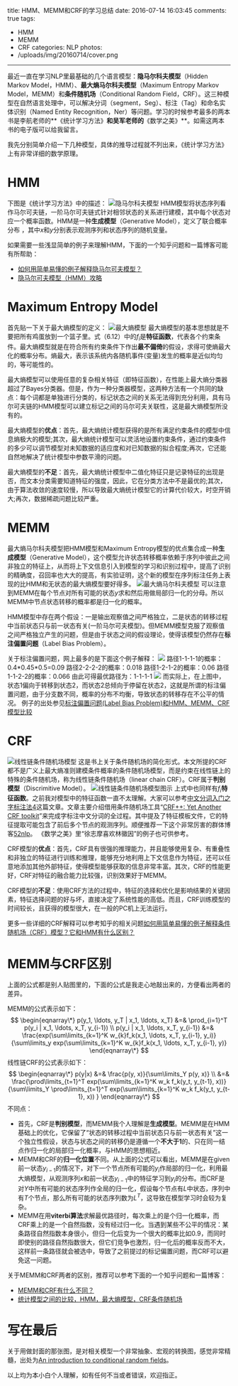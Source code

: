 title: HMM、MEMM和CRF的学习总结
date: 2016-07-14 16:03:45
comments: true
tags: 
 - HMM
 - MEMM
 - CRF
categories: NLP
photos: 
 - /uploads/img/20160714/cover.png
---
最近一直在学习NLP里最基础的几个语言模型：**隐马尔科夫模型**（Hidden Markov Model，HMM）、**最大熵马尔科夫模型**（Maximum Entropy Markov Model，MEMM）和**条件随机场**（Conditional Random Field，CRF）。这三种模型在自然语言处理中，可以解决分词（segment，Seg）、标注（Tag）和命名实体识别（Named Entity Recognition，Ner）等问题。学习的时候参考最多的两本书是李航老师的**《统计学习方法》**和吴军老师的**《数学之美》**。如需这两本书的电子版可以给我留言。

我先分别简单介绍一下几种模型，具体的推导过程就不列出来，《统计学习方法》上有非常详细的数学原理。

# HMM

下图是《统计学习方法》中的描述：
![隐马尔科夫模型](/uploads/img/20160714/hmm.png)
HMM模型将状态序列看作马尔可夫链，一阶马尔可夫链式针对相邻状态的关系进行建模，其中每个状态对应一个概率函数。HMM是一种**生成模型**（Generative Model），定义了联合概率分布 ，其中$x$和$y$分别表示观测序列和状态序列的随机变量。

如果需要一些浅显简单的例子来理解HMM，下面的一个知乎问题和一篇博客可能有所帮助：
- [如何用简单易懂的例子解释隐马尔可夫模型？](https://www.zhihu.com/question/20962240)
- [隐马尔可夫模型（HMM）攻略](http://blog.csdn.net/likelet/article/details/7056068)

# Maximum Entropy Model

首先贴一下关于最大熵模型的定义：
![最大熵模型](/uploads/img/20160714/me.png)
最大熵模型的基本思想就是不要把所有鸡蛋放到一个篮子里。式（6.12）中的$f_i$是**特征函数**，代表各个约束条件。最大熵模型就是在符合所有约束条件下作出**最不偏倚**的假设，求得可使熵最大化的概率分布。熵最大，表示该系统内各随机事件(变量)发生的概率是近似均匀的，等可能性的。

最大熵模型可以使用任意的复杂相关特征（即特征函数），在性能上最大熵分类器超过了Bayes分类器。但是，作为一种分类器模型，这两种方法有一个共同的缺点：每个词都是单独进行分类的，标记状态之间的关系无法得到充分利用，具有马尔可夫链的HMM模型可以建立标记之间的马尔可夫关联性，这是最大熵模型所没有的。

最大熵模型的**优点**：首先，最大熵统计模型获得的是所有满足约束条件的模型中信息熵极大的模型;其次，最大熵统计模型可以灵活地设置约束条件，通过约束条件的多少可以调节模型对未知数据的适应度和对已知数据的拟合程度;再次，它还能自然地解决了统计模型中参数平滑的问题。

最大熵模型的**不足**：首先，最大熵统计模型中二值化特征只是记录特征的出现是否，而文本分类需要知道特征的强度，因此，它在分类方法中不是最优的;其次，由于算法收敛的速度较慢，所以导致最大熵统计模型它的计算代价较大，时空开销大;再次，数据稀疏问题比较严重。

# MEMM

最大熵马尔科夫模型把HMM模型和Maximum Entropy模型的优点集合成一种**生成模型**（Generative Model），这个模型允许状态转移概率依赖于序列中彼此之间非独立的特征上，从而将上下文信息引入到模型的学习和识别过程中，提高了识别的精确度，召回率也大大的提高，有实验证明，这个新的模型在序列标注任务上表现的比HMM和无状态的最大熵模型要好得多。
![最大熵马尔科夫模型](/uploads/img/20160714/memm.png)
可以注意到MEMM在每个节点对所有可能的状态$y$求和然后用做局部归一化的分母。所以MEMM中节点状态转移的概率都是归一化的概率。

HMM模型中存在两个假设：一是输出观察值之间严格独立，二是状态的转移过程中当前状态只与前一状态有关(一阶马尔可夫模型)。但MEMM模型克服了观察值之间严格独立产生的问题，但是由于状态之间的假设理论，使得该模型仍然存在**标注偏置问题**（Label Bias Problem）。

关于标注偏置问题，网上最多的是下面这个例子解释：
![](/uploads/img/20160714/label-bias-1.png)
路径1-1-1-1的概率：0.4\*0.45\*0.5=0.09
路径2-2-2-2的概率：0.018
路径1-2-1-2的概率：0.06
路径1-1-2-2的概率：0.066
由此可得最优路径为：1-1-1-1
![](/uploads/img/20160714/label-bias-2.png)
而实际上，在上图中，状态1偏向于转移到状态2，而状态2总倾向于停留在状态2，这就是所谓的标注偏置问题，由于分支数不同，概率的分布不均衡，导致状态的转移存在不公平的情况。
例子的出处参见[标注偏置问题(Label Bias Problem)和HMM、MEMM、CRF模型比较](http://blog.csdn.net/lskyne/article/details/8669301)

# CRF

![线性链条件随机场模型](/uploads/img/20160714/crf-1.png)
这是书上关于条件随机场的简化形式。本文所提的CRF都不是广义上最大熵准则建模条件概率的条件随机场模型，而是约束在线性链上的特殊的条件随机场，称为线性链条件随机场（linear chain CRF）。CRF属于**判别模型**（Discrimitive Model）。
![线性链条件随机场模型图示](/uploads/img/20160714/crf-2.png)
上式中也同样有$f_i$**特征函数**。之前我对模型中的特征函数一直不太理解。大家可以参考[中文分词入门之字标注法4](http://www.52nlp.cn/%E4%B8%AD%E6%96%87%E5%88%86%E8%AF%8D%E5%85%A5%E9%97%A8%E4%B9%8B%E5%AD%97%E6%A0%87%E6%B3%A8%E6%B3%954)这篇文章。文章主要介绍借用条件随机场工具“[CRF++: Yet Another CRF toolkit](http://tenet.dl.sourceforge.net/project/crfpp/crfpp-win32/0.54/CRF%2B%2B-0.54.zip)”来完成字标注中文分词的全过程。其中提及了特征模板文件，它的特征提取可能包含了前后多个节点的观测序列。顺便推荐一下这个非常厉害的群体博客[52nlp](http://www.52nlp.cn/)。
《数学之美》里“徐志摩喜欢林徽因”的例子也可供参考。

CRF模型的**优点**：首先，CRF具有很强的推理能力，并且能够使用复杂、有重叠性和非独立的特征进行训练和推理，能够充分地利用上下文信息作为特征，还可以任意地添加其他外部特征，使得模型能够获取的信息非常丰富。其次，CRF的性能更好，CRF对特征的融合能力比较强，识别效果好于MEMM。

CRF模型的**不足**：使用CRF方法的过程中，特征的选择和优化是影响结果的关键因素，特征选择问题的好与坏，直接决定了系统性能的高低。而且，CRF训练模型的时间较长，且获得的模型很大，在一般的PC机上无法运行。

更多一些详细的CRF解释可以参考知乎的相关问题[如何用简单易懂的例子解释条件随机场（CRF）模型？它和HMM有什么区别？](https://www.zhihu.com/question/35866596)

# MEMM与CRF区别

上面的公式都是别人贴图里的，下面的公式是我走心地敲出来的，方便看出两者的差异。

MEMM的公式表示如下：
$$
\begin{eqnarray\*}
p(y_1, \ldots, y_T | x_1, \ldots, x_T) &=& \prod_{i=1}^T p(y_i | x_1, \ldots, x_T, y_{i-1}) \\
p(y_i | x_1, \ldots, x_T, y_{i-1}) &=&
\frac{exp(\sum\limits_{k=1}^K w_{k}f_k(x_1, \ldots, x_T, y_{i-1}, y_i)}
{\sum\limits_y exp(\sum\limits_{k=1}^K w_{k}f_k(x_1, \ldots, x_T, y_{i-1}, y)}
\end{eqnarray\*}
$$
线性链CRF的公式表示如下：
$$
\begin{eqnarray\*}
p(y|x) &=& \frac{p(y, x)}{\sum\limits_Y p(y, x)}
\\
&=& \frac{\prod\limits_{t=1}^T exp(\sum\limits_{k=1}^K w_k f_k(y_t, y_{t-1}, x))}
{\sum\limits_Y \prod\limits_{t=1}^T exp(\sum\limits_{k=1}^K w_k f_k(y_t, y_{t-1}, x)) }
\end{eqnarray\*}
$$
不同点：
- 首先，CRF是**判别模型**，而MEMM我个人理解是**生成模型**。MEMM是在HMM基础上的优化，它保留了“状态的转移过程中当前状态只与前一状态有关”这一个独立性假设，状态与状态之间的转移仍是遵循一个**不大于1**的、只在同一结点作归一化的局部归一化概率，与HMM的思想相近。
- MEMM和CRF的**归一化位置**不同。从上面的公式可以看出，MEMM是在given前一状态$y_{i-1}$的情况下，对下一个节点所有可能的$y_i$作局部的归一化，利用最大熵模型，从观测序列$x$和前一状态$y_{i-1}$中的特征学习到$y_i$的分布。而CRF是对$Y$中所有可能的状态序列作全局的归一化，假设每个节点有$L$中状态，序列中有$T$个节点，那么所有可能的状态序列数为$L^T$，这导致在模型学习时会较为复杂。
- MEMM在用**viterbi算法**求解最优路径时，每次乘上的是个归一化概率，而CRF乘上的是一个自然指数，没有经过归一化。当遇到某些不公平的情况：某条路径自然指数本身很小，但归一化后变为一个很大的概率比如0.9，而同时即使别的路径自然指数很大，但它们竞争也激烈，归一化后的概率反而不大，这样前一条路径就会被选中，导致了之前提过的标记偏置问题，而CRF可以避免这一问题。

关于MEMM和CRF两者的区别，推荐可以参考下面的一个知乎问题和一篇博客：
- [MEMM和CRF有什么不同？](https://www.zhihu.com/question/30869789)
- [统计模型之间的比较，HMM，最大熵模型，CRF条件随机场 ](http://blog.sina.com.cn/s/blog_8af106960102v0v1.html)

# 写在最后

关于用做封面的那张图，是对相关模型一个非常抽象、宏观的转换图，感觉非常精髓，出处为[An introduction to conditional random fields](http://homepages.inf.ed.ac.uk/csutton/publications/crftut-fnt.pdf)。

以上均为本小白个人理解，如有任何不当或者错误，欢迎指正。

